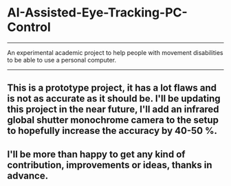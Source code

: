 # AI-Assisted-Eye-Tracking-PC-Control

---

An experimental academic project to help people with movement disabilities to be able to use a personal computer.

---

## This is a prototype project, it has a lot flaws and is not as accurate as it should be. I'll be updating this project in the near future, I'll add an infrared global shutter monochrome camera to the setup to hopefully increase the accuracy by 40-50 %.
## I'll be more than happy to get any kind of contribution, improvements or ideas, thanks in advance.
